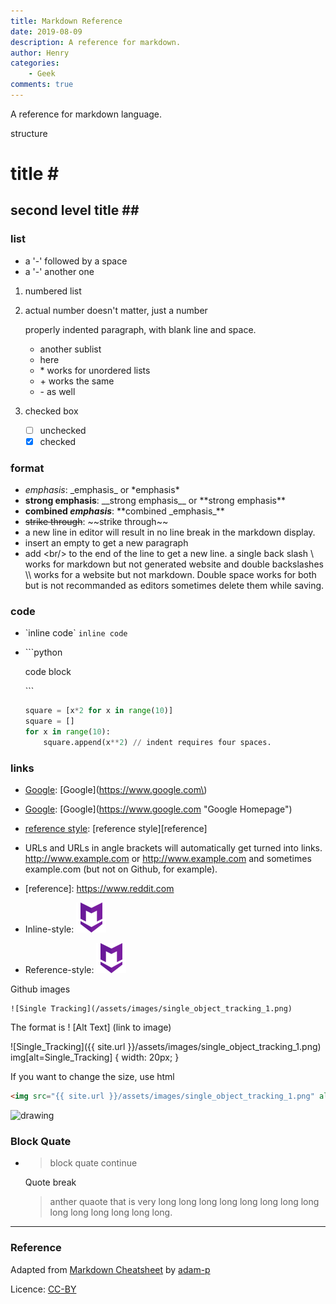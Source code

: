 ```yaml
---
title: Markdown Reference
date: 2019-08-09
description: A reference for markdown.
author: Henry
categories:
    - Geek
comments: true
---
```


A reference for markdown language.

structure

# title \#
## second level title \#\#

### list
- a '\-' followed by a space
- a '\-' another one

1. numbered list
3. actual number doesn't matter, just a number

   properly indented paragraph, with blank line and space.
   - another sublist
   - here
   * \* works for unordered lists
   + \+ works the same
   - \- as well
2. checked box
   - [ ] unchecked
   - [x] checked

### format

- _emphasis_: \_emphasis\_ or \*emphasis\*
- __strong emphasis__: \_\_strong emphasis\_\_ or \*\*strong emphasis\*\*
- **combined _emphasis_**: \*\*combined \_emphasis\_\*\*
- ~~strike through~~: \~\~strike through\~\~
- a new line in editor will result in no line break in the markdown display.
- insert an empty to get a new paragraph
- add <br\/> to the end of the line to get a new line. a single back slash \\ works for markdown but not generated website and double backslashes \\\\ works for a website but not markdown. Double space works for both but is not recommanded as editors sometimes delete them while saving.

### code

- \`inline code\` `inline code`

- \`\`\`python

  code block

  \`\`\`

  ```python
  square = [x*2 for x in range(10)]
  square = []
  for x in range(10):
      square.append(x**2) // indent requires four spaces.
  ```

### links

- [Google](https://www.google.com): \[Google\]\(https://www.google.com\)

- [Google](https://www.google.com "Google Homepage"): \[Google\]\(https://www.google.com \"Google Homepage\"\)

- [reference style][reference]: \[reference style\]\[reference\]

- URLs and URLs in angle brackets will automatically get turned into links. 
http://www.example.com or <http://www.example.com> and sometimes 
example.com (but not on Github, for example).

[reference]: https://www.reddit.com
- \[reference\]: https://www.reddit.com


- Inline-style: 
![alt text](https://github.com/adam-p/markdown-here/raw/master/src/common/images/icon48.png "Logo Title Text 1")

- Reference-style: 
![alt text][logo]

[logo]: https://github.com/adam-p/markdown-here/raw/master/src/common/images/icon48.png "Logo Title Text 2"

Github images
```
![Single Tracking](/assets/images/single_object_tracking_1.png)
```

The format is \! \[Alt Text\] \(link to image\)

![Single_Tracking]({{ site.url }}/assets/images/single_object_tracking_1.png)
img[alt=Single_Tracking] { width: 20px; }

If you want to change the size, use html

```HTML
<img src="{{ site.url }}/assets/images/single_object_tracking_1.png" alt="drawing" width="500"/>
```

<img src="{{ site.url }}/assets/images/single_object_tracking_1.png" alt="drawing" width="500"/>


### Block Quate

- > block quate
  > continue
  
  Quote break
  
  > anther quaote that is very long long long long long long long long long long long long long long.

---

### Reference

Adapted from 
[Markdown Cheatsheet](https://github.com/adam-p/markdown-here/wiki/Markdown-Cheatsheet) by [adam-p](https://github.com/adam-p)

Licence: [CC-BY](https://creativecommons.org/licenses/by/3.0/)